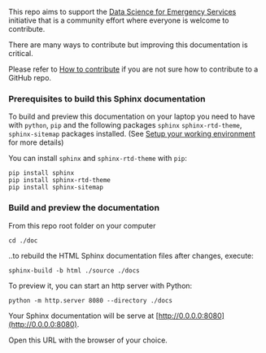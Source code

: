 This repo aims to support the [Data Science for Emergency Services](https://ds4es.org/docs/) initiative that is a community effort where everyone is welcome to contribute.

There are many ways to contribute but improving this documentation is critical.

Please refer to [How to contribute](https://ds4es.org/docs/contributing.html) if you are not sure how to contribute to a GitHub repo.

### Prerequisites to build this Sphinx documentation

To build and preview this documentation on your laptop you need to have with `python`, `pip` and the following packages `sphinx` `sphinx-rtd-theme`, `sphinx-sitemap` packages installed. (See [Setup your working environment](https://ds4es.org/docs/working_environment.html) for more details)

You can install `sphinx` and `sphinx-rtd-theme` with `pip`:
```
pip install sphinx
pip install sphinx-rtd-theme
pip install sphinx-sitemap
```

### Build and preview the documentation

From this repo root folder on your computer
```
cd ./doc
```

..to rebuild the HTML Sphinx documentation files after changes, execute: 
```
sphinx-build -b html ./source ./docs
```

To preview it, you can start an http server with Python:
```
python -m http.server 8080 --directory ./docs
```

Your Sphinx documentation will be serve at [http://0.0.0.0:8080](http://0.0.0.0:8080).

Open this URL with the browser of your choice.
